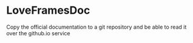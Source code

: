 LoveFramesDoc
=============

Copy the official documentation to a git repository and be able to read it over the github.io service
